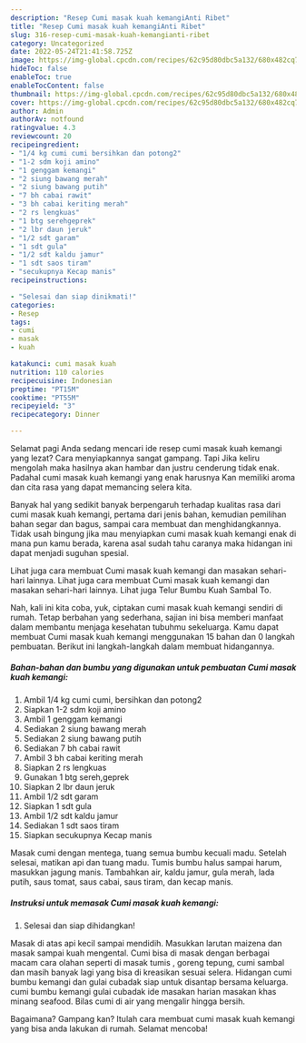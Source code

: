 ```yaml
---
description: "Resep Cumi masak kuah kemangiAnti Ribet"
title: "Resep Cumi masak kuah kemangiAnti Ribet"
slug: 316-resep-cumi-masak-kuah-kemangianti-ribet
category: Uncategorized
date: 2022-05-24T21:41:58.725Z
image: https://img-global.cpcdn.com/recipes/62c95d80dbc5a132/680x482cq70/cumi-masak-kuah-kemangi-foto-resep-utama.jpg
hideToc: false
enableToc: true
enableTocContent: false
thumbnail: https://img-global.cpcdn.com/recipes/62c95d80dbc5a132/680x482cq70/cumi-masak-kuah-kemangi-foto-resep-utama.jpg
cover: https://img-global.cpcdn.com/recipes/62c95d80dbc5a132/680x482cq70/cumi-masak-kuah-kemangi-foto-resep-utama.jpg
author: Admin
authorAv: notfound
ratingvalue: 4.3
reviewcount: 20
recipeingredient:
- "1/4 kg cumi cumi bersihkan dan potong2"
- "1-2 sdm koji amino"
- "1 genggam kemangi"
- "2 siung bawang merah"
- "2 siung bawang putih"
- "7 bh cabai rawit"
- "3 bh cabai keriting merah"
- "2 rs lengkuas"
- "1 btg serehgeprek"
- "2 lbr daun jeruk"
- "1/2 sdt garam"
- "1 sdt gula"
- "1/2 sdt kaldu jamur"
- "1 sdt saos tiram"
- "secukupnya Kecap manis"
recipeinstructions:

- "Selesai dan siap dinikmati!"
categories:
- Resep
tags:
- cumi
- masak
- kuah

katakunci: cumi masak kuah 
nutrition: 110 calories
recipecuisine: Indonesian
preptime: "PT15M"
cooktime: "PT55M"
recipeyield: "3"
recipecategory: Dinner

---
```



Selamat pagi Anda sedang mencari ide resep cumi masak kuah kemangi yang lezat? Cara menyiapkannya sangat gampang. Tapi Jika keliru mengolah maka hasilnya akan hambar dan justru cenderung tidak enak. Padahal cumi masak kuah kemangi yang enak harusnya Kan memiliki aroma dan cita rasa yang dapat memancing selera kita.


Banyak hal yang sedikit banyak berpengaruh terhadap kualitas rasa dari cumi masak kuah kemangi, pertama dari jenis bahan, kemudian pemilihan bahan segar dan bagus, sampai cara membuat dan menghidangkannya. Tidak usah bingung jika mau menyiapkan cumi masak kuah kemangi enak di mana pun kamu berada, karena asal sudah tahu caranya maka hidangan ini dapat menjadi suguhan spesial.

Lihat juga cara membuat Cumi masak kuah kemangi dan masakan sehari-hari lainnya. Lihat juga cara membuat Cumi masak kuah kemangi dan masakan sehari-hari lainnya. Lihat juga Telur Bumbu Kuah Sambal To.


Nah, kali ini kita coba, yuk, ciptakan cumi masak kuah kemangi sendiri di rumah. Tetap berbahan yang sederhana, sajian ini bisa memberi manfaat dalam membantu menjaga kesehatan tubuhmu sekeluarga. Kamu dapat membuat Cumi masak kuah kemangi menggunakan 15 bahan dan 0 langkah pembuatan. Berikut ini langkah-langkah dalam membuat hidangannya.

<!--inarticleads1-->

##### Bahan-bahan dan bumbu yang digunakan untuk pembuatan Cumi masak kuah kemangi:

1. Ambil 1/4 kg cumi cumi, bersihkan dan potong2
1. Siapkan 1-2 sdm koji amino
1. Ambil 1 genggam kemangi
1. Sediakan 2 siung bawang merah
1. Sediakan 2 siung bawang putih
1. Sediakan 7 bh cabai rawit
1. Ambil 3 bh cabai keriting merah
1. Siapkan 2 rs lengkuas
1. Gunakan 1 btg sereh,geprek
1. Siapkan 2 lbr daun jeruk
1. Ambil 1/2 sdt garam
1. Siapkan 1 sdt gula
1. Ambil 1/2 sdt kaldu jamur
1. Sediakan 1 sdt saos tiram
1. Siapkan secukupnya Kecap manis


Masak cumi dengan mentega, tuang semua bumbu kecuali madu. Setelah selesai, matikan api dan tuang madu. Tumis bumbu halus sampai harum, masukkan jagung manis. Tambahkan air, kaldu jamur, gula merah, lada putih, saus tomat, saus cabai, saus tiram, dan kecap manis. 

<!--inarticleads2-->

##### Instruksi untuk memasak Cumi masak kuah kemangi:


1. Selesai dan siap dihidangkan!

Masak di atas api kecil sampai mendidih. Masukkan larutan maizena dan masak sampai kuah mengental. Cumi bisa di masak dengan berbagai macam cara olahan seperti di masak tumis , goreng tepung, cumi sambal dan masih banyak lagi yang bisa di kreasikan sesuai selera. Hidangan cumi bumbu kemangi dan gulai cubadak siap untuk disantap bersama keluarga. cumi bumbu kemangi gulai cubadak ide masakan harian masakan khas minang seafood. Bilas cumi di air yang mengalir hingga bersih. 

Bagaimana? Gampang kan? Itulah cara membuat cumi masak kuah kemangi yang bisa anda lakukan di rumah. Selamat mencoba!
